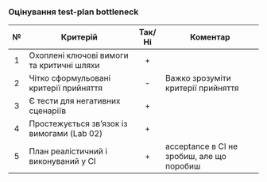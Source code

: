 ### Оцінування test-plan bottleneck

| № | Критерій | Так/Ні | Коментар |
|:-:|-----------|:------:|-----------|
| 1 | Охоплені ключові вимоги та критичні шляхи | + |  |
| 2 | Чітко сформульовані критерії прийняття | - | Важко зрозуміти критерії прийняття |
| 3 | Є тести для негативних сценаріїв | + |  |
| 4 | Простежується зв’язок із вимогами (Lab 02) | + |  |
| 5 | План реалістичний і виконуваний у CI | + | acceptance в CI не зробиш, але що поробиш |

